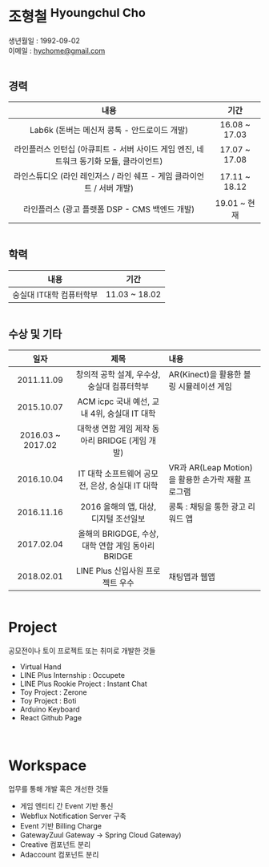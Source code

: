 # 조형철 <sup>Hyoungchul Cho</sup>

생년월일 : 1992-09-02  
이메일 : hychome@gmail.com

<hr style="visibility:hidden;" />

## 경력

|                                          내용                                          |     기간      |
| :------------------------------------------------------------------------------------: | :-----------: |
|                      Lab6k (돈버는 메신저 콩톡 - 안드로이드 개발)                      | 16.08 ~ 17.03 |
| 라인플러스 인턴십 (아큐피트 - 서버 사이드 게임 엔진, 네트워크 동기화 모듈, 클라이언트) | 17.07 ~ 17.08 |
|         라인스튜디오 (라인 레인저스 / 라인 쉐프 - 게임 클라이언트 / 서버 개발)         | 17.11 ~ 18.12 |
|                     라인플러스 (광고 플랫폼 DSP - CMS 백엔드 개발)                     | 19.01 ~ 현재  |

<hr style="visibility:hidden;" />

## 학력

|           내용           |     기간      |
| :----------------------: | :-----------: |
| 숭실대 IT대학 컴퓨터학부 | 11.03 ~ 18.02 |

<hr style="visibility:hidden;" />

## 수상 및 기타

|       일자        |                        제목                        | 내용                                               |
| :---------------: | :------------------------------------------------: | :------------------------------------------------- |
|    2011.11.09     |    창의적 공학 설계, 우수상, 숭실대 컴퓨터학부     | AR(Kinect)을 활용한 볼링 시뮬레이션 게임           |
|    2015.10.07     |    ACM icpc 국내 예선, 교내 4위, 숭실대 IT 대학    |                                                    |
| 2016.03 ~ 2017.02 |  대학생 연합 게임 제작 동아리 BRIDGE (게임 개발)   |                                                    |
|    2016.10.04     |  IT 대학 소프트웨어 공모전, 은상, 숭실대 IT 대학   | VR과 AR(Leap Motion)을 활용한 손가락 재활 프로그램 |
|    2016.11.16     |       2016 올해의 앱, 대상, 디지털 조선일보        | 콩톡 : 채팅을 통한 광고 리워드 앱                  |
|    2017.02.04     | 올해의 BRIGDGE, 수상, 대학 연합 게임 동아리 BRIDGE |                                                    |
|    2018.02.01     |          LINE Plus 신입사원 프로젝트 우수          | 채팅앱과 웹앱                                      |

<hr style="visibility:hidden;" />

# Project

공모전이나 토이 프로젝트 또는 취미로 개발한 것들

- Virtual Hand
- LINE Plus Internship : Occupete
- LINE Plus Rookie Project : Instant Chat
- Toy Project : Zerone
- Toy Project : Boti
- Arduino Keyboard
- React Github Page

<br>

# Workspace

업무를 통해 개발 혹은 개선한 것들

- 게임 엔티티 간 Event 기반 통신
- Webflux Notification Server 구축
- Event 기반 Billing Charge
- GatewayZuul Gateway -> Spring Cloud Gateway)
- Creative 컴포넌트 분리
- Adaccount 컴포넌트 분리
